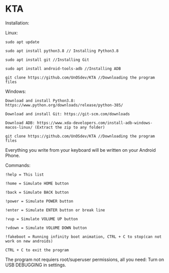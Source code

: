 # KTA
Installation:

  Linux:
  
    sudo apt update
    
    sudo apt install python3.8 // Installing Python3.8
    
    sudo apt install git //Installing Git
    
    sudo apt install android-tools-adb //Installing ADB
    
    git clone https://github.com/UnOSdev/KTA //Downloading the program files

  Windows:
  
    Download and install Python3.8: https://www.python.org/downloads/release/python-385/
    
    Download and install Git: https://git-scm.com/downloads
    
    Download ADB: https://www.xda-developers.com/install-adb-windows-macos-linux/ (Extract the zip to any folder)
    
    git clone https://github.com/UnOSdev/KTA //Downloading the program files


Everything you write from your keyboard will be written on your Android Phone.

Commands:

    !help = This list
    
    !home = Simulate HOME button
    
    !back = Simulate BACK button
    
    !power = Simulate POWER button
    
    !enter = Simulate ENTER button or break line
    
    !vup = Simulate VOLUME UP button
    
    !vdown = Simulate VOLUME DOWN button
    
    !fakeboot = Running infinity boot animation, CTRL + C to stop(can not work on new androids)
    
    CTRL + C to exit the program 
    
The program not requiers root/superuser permissions, all you need: Turn on USB DEBUGGING in settings.

